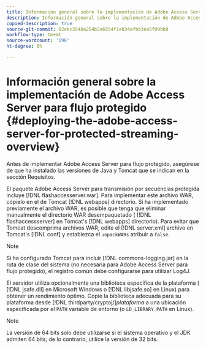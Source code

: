 ```yaml
---
title: Información general sobre la implementación de Adobe Access Server para flujo protegido
description: Información general sobre la implementación de Adobe Access Server para flujo protegido
copied-description: true
source-git-commit: 02ebc3548a254b2a6554f1ab34afbb3ea5f09bb8
workflow-type: tm+mt
source-wordcount: '196'
ht-degree: 0%

---
```


# Información general sobre la implementación de Adobe Access Server para flujo protegido {#deploying-the-adobe-access-server-for-protected-streaming-overview}

Antes de implementar Adobe Access Server para flujo protegido, asegúrese de que ha instalado las versiones de Java y Tomcat que se indican en la sección Requisitos.

El paquete Adobe Access Server para transmisión por secuencias protegida incluye [!DNL flashaccesserver.war]. Para implementar este archivo WAR, cópielo en el de Tomcat [!DNL webapps] directorio. Si ha implementado previamente el archivo WAR, es posible que tenga que eliminar manualmente el directorio WAR desempaquetado ( [!DNL flashaccessserver] en Tomcat&#39;s [!DNL webapps] directorio). Para evitar que Tomcat descomprima archivos WAR, edite el [!DNL server.xml] archivo en Tomcat&#39;s [!DNL conf] y establezca el `unpackWARs` atribuir a `false`.

>[!NOTE]
>
>Si ha configurado Tomcat para incluir [!DNL commons-logging.jar] en la ruta de clase del sistema (no necesaria para Adobe Access Server para flujo protegido), el registro común debe configurarse para utilizar Log4J.

El servidor utiliza opcionalmente una biblioteca específica de la plataforma ( [!DNL jsafe.dll] en Microsoft Windows o [!DNL libjsafe.so] en Linux) para obtener un rendimiento óptimo. Copie la biblioteca adecuada para su plataforma desde [!DNL thirdparty/cryptoj/]*plataforma* a una ubicación especificada por el `PATH` variable de entorno (o `LD_LIBRARY_PATH` en Linux).

>[!NOTE]
>
>La versión de 64 bits solo debe utilizarse si el sistema operativo y el JDK admiten 64 bits; de lo contrario, utilice la versión de 32 bits.

